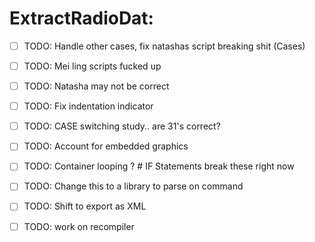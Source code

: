 # ExtractRadioDat:
- [ ] TODO: Handle other cases, fix natashas script breaking shit (Cases)
- [ ] TODO: Mei ling scripts fucked up
- [ ] TODO: Natasha may not be correct
- [ ] TODO: Fix indentation indicator
- [ ] TODO: CASE switching study.. are 31's correct?
- [ ] TODO: Account for embedded graphics
- [ ] TODO: Container looping ? # IF Statements break these right now
- [ ] TODO: Change this to a library to parse on command
- [ ] TODO: Shift to export as XML
- [ ] TODO: work on recompiler

